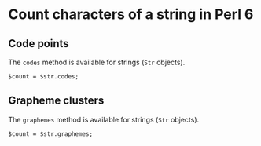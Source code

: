 # Count characters of a string in Perl 6

## Code points

The `codes` method is available for strings (`Str` objects).

    $count = $str.codes;

## Grapheme clusters

The `graphemes` method is available for strings (`Str` objects).

    $count = $str.graphemes;
